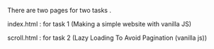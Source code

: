 There are two pages for two tasks .

index.html : for task 1 (Making a simple website with vanilla JS)

scroll.html : for task 2 (Lazy Loading To Avoid Pagination (vanilla js))
